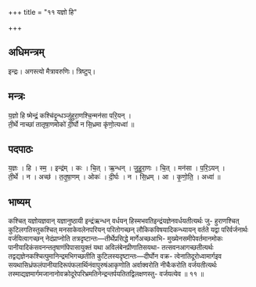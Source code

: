 +++
title = "११ यज्ञो हि"

+++
## अधिमन्त्रम्
इन्द्रः। अगस्त्यो मैत्रावरुणिः। त्रिष्टुप्।

## मन्त्रः
य॒ज्ञो हि ष्मेन्द्रं॒ कश्चि॑दृ॒न्धञ्जु॑हुरा॒णश्चि॒न्मन॑सा परि॒यन् ।  
ती॒र्थे नाच्छा॑ तातृषा॒णमोको॑ दी॒र्घो न सि॒ध्रमा कृ॑णो॒त्यध्वा॑ ॥

## पदपाठः
य॒ज्ञः । हि । स्म॒ । इन्द्र॑म् । कः । चि॒त् । ऋ॒न्धन् । जु॒हु॒रा॒णः । चि॒त् । मन॑सा । प॒रि॒ऽयन् ।  
ती॒र्थे । न । अच्छ॑ । त॒तृ॒षा॒णम् । ओकः॑ । दी॒र्घः । न । सि॒ध्रम् । आ । कृ॒णो॒ति॒ । अध्वा॑ ॥

## भाष्यम्
कश्चित् यज्ञोयज्ञवान् यज्ञानुष्ठायी इन्द्रंऋन्धन् वर्धयन् हिस्मभवतिइन्द्रंयज्ञेनवर्धयतीत्यर्थः जु- हुराणश्चित् कुटिलगतिस्तुकश्चित् मनसाकेवलेनपरियन् परितोगच्छन् लौकिकविषयादिकन्ध्यायन् वर्तते यद्वा परिर्वर्जनार्थः वर्जयित्वागच्छन् नेदंप्राप्नोति तत्रदृष्टान्तः—तीर्थेप्रसिद्धे मार्गेअच्छआभि- मुख्येनसमीपेवर्तमानमोकः पानीयादिकंसवनन्ततृषाणंपिपासायुक्तं यथा अविलंबेनप्रीणातिसयथा- तत्सवनआगच्छतीत्यर्थः तद्वद्यज्ञेनकश्चित्पुमानिन्द्रमभिगच्छतीति कुटिलस्यदृष्टान्तः—दीर्घोन वक्र- त्वेनातिदूरोध्वामार्गइव सयथासिध्रंफलंपानीयादिरूपंफलार्थिनंवापुरुषंआकृणोति अर्वाक्वरोति नीचैःकरोति वर्जयतीत्यर्थः तस्माद्यज्ञमार्गमजानानोवक्रोदूरेपरिभ्रमतिनेन्द्रन्तर्पयतितद्विलक्षणस्तु- वर्जयत्येव ॥ ११ ॥